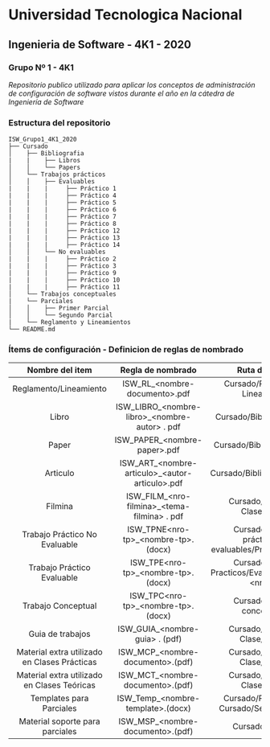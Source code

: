 # Universidad Tecnologica Nacional
## Ingenieria de Software - 4K1 - 2020
### Grupo Nº 1 - 4K1

_Repositorio publico utilizado para aplicar los conceptos de administración de configuración de software vistos durante el año en la cátedra de Ingeniería de Software_

### Estructura del repositorio
```
ISW_Grupo1_4K1_2020
├── Cursado
│    ├── Bibliografia
|    |    ├── Libros
│    │    └── Papers
│    └── Trabajos prácticos
│    │    ├── Evaluables
|    |    |     ├── Práctico 1
|    |    |     ├── Práctico 4
|    |    |     ├── Práctico 5
|    |    |     ├── Práctico 6
|    |    |     ├── Práctico 7
|    |    |     ├── Práctico 8
|    |    |     ├── Práctico 12
|    |    |     ├── Práctico 13
|    |    |     ├── Práctico 14
│    │    └── No evaluables
|    |    |     ├── Práctico 2
|    |    |     ├── Práctico 3
|    |    |     ├── Práctico 9
|    |    |     ├── Práctico 10
|    |    |     ├── Práctico 11
│    └── Trabajos conceptuales
|    └── Parciales
│    │    ├── Primer Parcial
│    │    └── Segundo Parcial
|    └── Reglamento y Lineamientos
└── README.md
```
### Ítems de configuración - Definicion de reglas de nombrado

| Nombre del item | Regla de nombrado | Ruta de acceso |
| :--: | :--: | :--: |
| Reglamento/Lineamiento | ISW_RL_\<nombre-documento\>.pdf | Cursado/Reglamento y Lineamientos |
| Libro | ISW_LIBRO_\<nombre-libro>_\<nombre-autor> . pdf | Cursado/Bibliografía/Libros |
| Paper | ISW_PAPER_\<nombre-paper>.pdf | Cursado/Bibliografía/Papers |
| Articulo | ISW_ART_\<nombre-articulo>_\<autor-articulo>.pdf | Cursado/Bibliografia/Articulos |
| Filmina | ISW_FILM_\<nro-filmina>_\<tema-filmina> . pdf | Cursado/Material de Clase/Teórico |
| Trabajo Práctico No Evaluable | ISW_TPNE\<nro-tp>_\<nombre-tp>.(docx) | Cursado/Trabajos prácticos/No evaluables/Práctico \<nro-tp> |
| Trabajo Práctico Evaluable | ISW_TPE\<nro-tp>_\<nombre-tp>.(docx) | Cursado/Trabajos Practicos/Evaluables/Práctico \<nro-tp> |
| Trabajo Conceptual | ISW_TPC\<nro-tp>_\<nombre-tp>. (docx) | Cursado/Trabajos conceptuales |
| Guia de trabajos | ISW_GUIA_\<nombre-guia> . (pdf) | Cursado/Material de Clase/Practico |
| Material extra utilizado en Clases Prácticas | ISW_MCP_\<nombre-documento>.(pdf) | Cursado/Material de Clase/Práctico |
| Material extra utilizado en Clases Teóricas | ISW_MCT_\<nombre-documento>.(pdf) | Cursado/Material de Clase/Teórico |
| Templates para Parciales | ISW_Temp_\<nombre-template>.(docx) | Cursado/Primer Parcial Cursado/Segundo Parcial |
| Material soporte para parciales | ISW_MSP_\<nombre-documento>.(pdf) | Cursado/Parciales |
